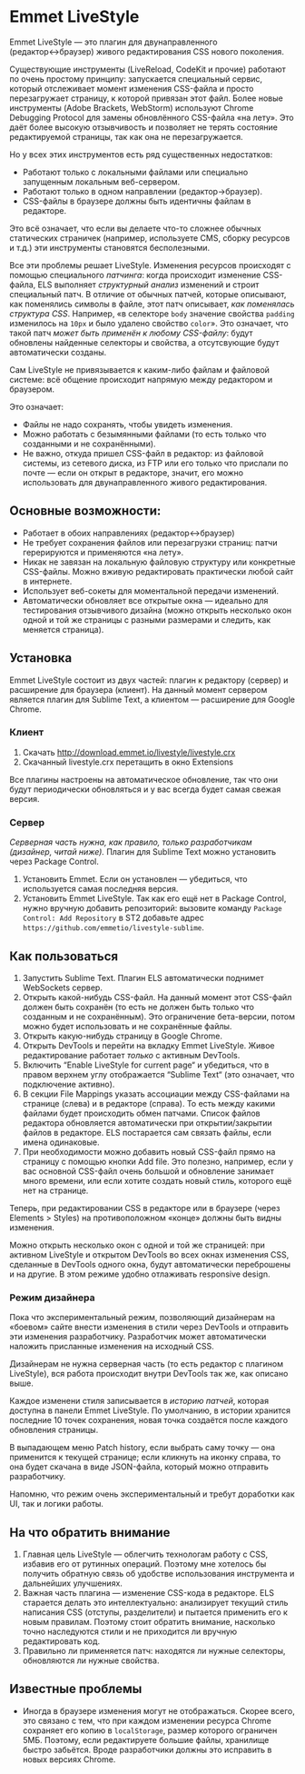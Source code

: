 # Emmet LiveStyle

Emmet LiveStyle — это плагин для двунаправленного (редактор↔браузер) живого редактирования CSS нового поколения.

Существующие инструменты (LiveReload, CodeKit и прочие) работают по очень простому принципу: запускается специальный сервис, который отслеживает момент изменения CSS-файла и просто перезагружает страницу, к которой привязан этот файл. Более новые инструменты (Adobe Brackets, WebStorm) используют Chrome Debugging Protocol для замены обновлённого CSS-файла «на лету». Это даёт более высокую отзывчивость и позволяет не терять состояние редактируемой страницы, так как она не перезагружается.

Но у всех этих инструментов есть ряд существенных недостатков:

* Работают только с локальными файлами или специально запущенным локальным веб-сервером.
* Работают только в одном направлении (редактор→браузер).
* CSS-файлы в браузере должны быть идентичны файлам в редакторе.

Это всё означает, что если вы делаете что-то сложнее обычных статических страничек (например, используете CMS, сборку ресурсов и т.д.) эти инструменты становятся бесполезными.

Все эти проблемы решает LiveStyle. Изменения ресурсов происходят с помощью специального *патчинга*: когда происходит изменение CSS-файла, ELS выполняет *структурный анализ* изменений и строит специальный патч. В отличие от обычных патчей, которые описывают, как поменялись символы в файле, этот патч описывает, *как поменялась структура CSS*. Например, «в селекторе `body` значение свойства `padding` изменилось на `10px` и было удалено свойство `color`». Это означает, что такой патч *может быть применён к любому CSS-файлу*: будут обновлены найденные селекторы и свойства, а отсутсвующие будут автоматически созданы.

Сам LiveStyle не привязывается к каким-либо файлам и файловой системе: всё общение происходит напрямую между редактором и браузером. 

Это означает:

* Файлы не надо сохранять, чтобы увидеть изменения.
* Можно работать с безымянными файлами (то есть только что созданными и не сохранёнными).
* Не важно, откуда пришел CSS-файл в редактор: из файловой системы, из сетевого диска, из FTP или его только что прислали по почте — если он открыт в редакторе, значит, его можно использовать для двунаправленного живого редактирования.

## Основные возможности:
* Работает в обоих направлениях (редактор↔браузер)
* Не требует сохранения файлов или перезагрузки страниц: патчи герерируются и применяются «на лету».
* Никак не завязан на локальную файловую структуру или конкретные CSS-файлы. Можно вживую редактировать практически любой сайт в интернете.
* Использует веб-сокеты для моментальной передачи изменений.
* Автоматически обновляет все открытые окна — идеально для тестирования отзывчивого дизайна (можно открыть несколько окон одной и той же страницы с разными размерами и следить, как меняется страница).

## Установка
Emmet LiveStyle состоит из двух частей: плагин к редактору (сервер) и расширение для браузера (клиент). На данный момент сервером является плагин для Sublime Text, а клиентом — расширение для Google Chrome.

### Клиент

1. Скачать http://download.emmet.io/livestyle/livestyle.crx
2. Скачанный livestyle.crx перетащить в окно Extensions

Все плагины настроены на автоматическое обновление, так что они будут периодически обновляться и у вас всегда будет самая свежая версия.

### Сервер
_Серверная часть нужна, как правило, только разработчикам (дизайнер, читай ниже)._ Плагин для Sublime Text можно установить через Package Control.

1. Установить Emmet. Если он установлен — убедиться, что используется самая последняя версия.
2. Установить Emmet LiveStyle. Так как его ещё нет в Package Control, нужно вручную добавить репозиторий: вызовите команду `Package Control: Add Repository` в ST2 добавьте адрес ` https://github.com/emmetio/livestyle-sublime`.


## Как пользоваться
1. Запустить Sublime Text. Плагин ELS автоматически поднимет WebSockets сервер.
2. Открыть какой-нибудь CSS-файл. На данный момент этот CSS-файл должен быть сохранён (то есть не должен быть только что созданным и не сохранённым). Это ограничение бета-версии, потом можно будет использовать и не сохранённые файлы.
3. Открыть какую-нибудь страницу в Google Chrome.
4. Открыть DevTools и перейти на вкладку Emmet LiveStyle. Живое редактирование работает *только* с активным DevTools.
5. Включить “Enable LiveStyle for current page“ и убедиться, что в правом верхнем углу отображается “Sublime Text“ (это означает, что подключение активно).
6. В секции File Mappings указать ассоциации между CSS-файлами на странице (слева) и в редакторе (справа). То есть между какими файлами будет происходить обмен патчами. Список файлов редактора обновляется автоматически при открытии/закрытии файлов в редакторе. ELS постарается сам связать файлы, если имена одинаковые.
7. При необходимости можно добавить новый CSS-файл прямо на страницу с помощью кнопки Add file. Это полезно, например, если у вас основной CSS-файл очень большой и обновление занимает много времени, или если хотите создать новый стиль, которого ещё нет на странице.

Теперь, при редактировании CSS в редакторе или в браузере (через Elements > Styles) на противоположном «конце» должны быть видны изменения.

Можно открыть несколько окон с одной и той же страницей: при активном LiveStyle и открытом DevTools во всех окнах изменения CSS, сделанные в DevTools одного окна, будут автоматически переброшены и на другие. В этом режиме удобно отлаживать responsive design.

### Режим дизайнера
Пока что экспериментальный режим, позволяющий дизайнерам на «боевом» сайте внести изменения в стили через DevTools и отправить эти изменения разработчику. Разработчик может автоматически наложить присланные изменения на исходный CSS.

Дизайнерам не нужна серверная часть (то есть редактор с плагином LiveStyle), вся работа происходит внутри DevTools так же, как описано выше.

Каждое изменени стиля записывается в _историю патчей_, которая доступна в панели Emmet LiveStyle. По умолчанию, в истории хранится последние 10 точек сохранения, новая точка создаётся после каждого обновления страницы.

В выпадающем меню Patch history, если выбрать саму точку — она применится к текущей странице; если кликнуть на иконку справа, то она будет скачана в виде JSON-файла, который можно отправить разработчику.

Напомню, что режим очень экспериментальный и требут доработки как UI, так и логики работы.


## На что обратить внимание
1. Главная цель LiveStyle — облегчить технологам работу с CSS, избавив его от рутинных операций. Поэтому мне хотелось бы получить обратную связь об удобстве использования инструмента и дальнейших улучшениях.
2. Важная часть плагина — изменение CSS-кода в редакторе. ELS старается делать это интеллектуально: анализирует текущий стиль написания CSS (отступы, разделители) и пытается применить его к новым правилам. Поэтому стоит обратить внимание, насколько точно наследуются стили и не приходится ли вручную редактировать код.
3. Правильно ли применяется патч: находятся ли нужные селекторы, обновляются ли нужные свойства.

## Известные проблемы
* Иногда в браузере изменения могут не отображаться. Скорее всего, это связано с тем, что при каждом изменении ресурса Chrome сохраняет его копию в `localStorage`, размер которого ограничен 5МБ. Поэтому, если редактируете большие файлы, хранилище быстро забьётся. Вроде разработчики должны это исправить в новых версиях Chrome.